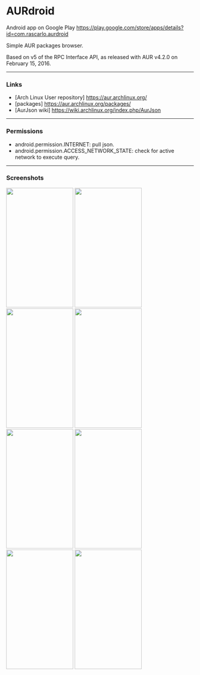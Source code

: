 # AURdroid
Android app on Google Play https://play.google.com/store/apps/details?id=com.rascarlo.aurdroid

Simple AUR packages browser.

Based on v5 of the RPC Interface API, as released with AUR v4.2.0 on February 15, 2016.

___
### Links
- [Arch Linux User repository] https://aur.archlinux.org/
- [packages] https://aur.archlinux.org/packages/
- [AurJson wiki] https://wiki.archlinux.org/index.php/AurJson

___
### Permissions
- android.permission.INTERNET: pull json.
- android.permission.ACCESS_NETWORK_STATE: check for active network to execute query.

___
### Screenshots
<img src="https://github.com/rascarlo/AURdroid/blob/master/art/000.png" width="180" height="320" /> <img src="https://github.com/rascarlo/AURdroid/blob/master/art/001.png" width="180" height="320" />
<img src="https://github.com/rascarlo/AURdroid/blob/master/art/002.png" width="180" height="320" /> <img src="https://github.com/rascarlo/AURdroid/blob/master/art/003.png" width="180" height="320" />
<img src="https://github.com/rascarlo/AURdroid/blob/master/art/004.png" width="180" height="320" /> <img src="https://github.com/rascarlo/AURdroid/blob/master/art/005.png" width="180" height="320" />
<img src="https://github.com/rascarlo/AURdroid/blob/master/art/006.png" width="180" height="320" /> <img src="https://github.com/rascarlo/AURdroid/blob/master/art/007.png" width="180" height="320" />
